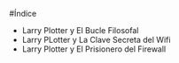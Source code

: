 #Índice

* Larry Plotter y El Bucle Filosofal
* Larry PLotter y La Clave Secreta del Wifi
* Larry Plotter y El Prisionero del Firewall